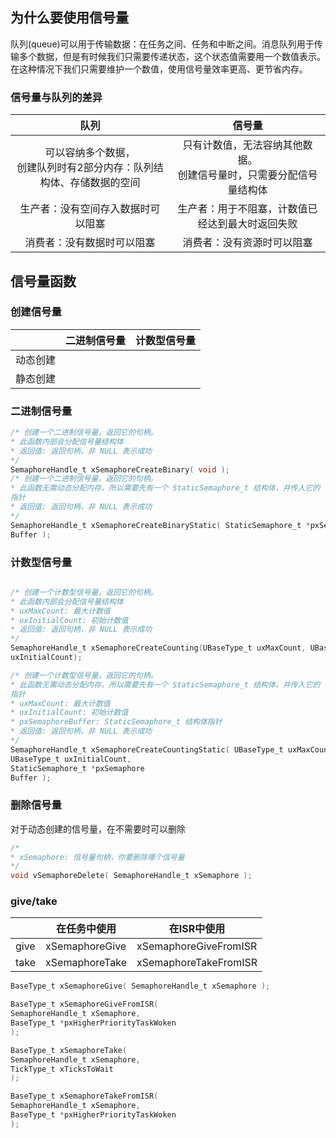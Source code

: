 ## 为什么要使用信号量

队列(queue)可以用于传输数据：在任务之间、任务和中断之间。消息队列用于传输多个数据，但是有时候我们只需要传递状态，这个状态值需要用一个数值表示。在这种情况下我们只需要维护一个数值，使用信号量效率更高、更节省内存。

### 信号量与队列的差异

| 队列                                      | 信号量                                    |
|:---------------------------------------:|:--------------------------------------:|
| 可以容纳多个数据，<br/>创建队列时有2部分内存：队列结构体、存储数据的空间 | 只有计数值，无法容纳其他数据。<br/>创建信号量时，只需要分配信号量结构体 |
| 生产者：没有空间存入数据时可以阻塞                       | 生产者：用于不阻塞，计数值已经达到最大时返回失败               |
| 消费者：没有数据时可以阻塞                           | 消费者：没有资源时可以阻塞                          |

## 信号量函数

### 创建信号量

|      | 二进制信号量 | 计数型信号量 |
| ---- | ------ | ------ |
| 动态创建 |        |        |
| 静态创建 |        |        |

### 二进制信号量

```c
/* 创建一个二进制信号量，返回它的句柄。
* 此函数内部会分配信号量结构体
* 返回值: 返回句柄，非 NULL 表示成功
*/
SemaphoreHandle_t xSemaphoreCreateBinary( void );
/* 创建一个二进制信号量，返回它的句柄。
* 此函数无需动态分配内存，所以需要先有一个 StaticSemaphore_t 结构体，并传入它的
指针
* 返回值: 返回句柄，非 NULL 表示成功
*/
SemaphoreHandle_t xSemaphoreCreateBinaryStatic( StaticSemaphore_t *pxSemaphore
Buffer );
```

### 计数型信号量

```c

/* 创建一个计数型信号量，返回它的句柄。
* 此函数内部会分配信号量结构体
* uxMaxCount: 最大计数值
* uxInitialCount: 初始计数值
* 返回值: 返回句柄，非 NULL 表示成功
*/
SemaphoreHandle_t xSemaphoreCreateCounting(UBaseType_t uxMaxCount, UBaseType_t
uxInitialCount);

/* 创建一个计数型信号量，返回它的句柄。
* 此函数无需动态分配内存，所以需要先有一个 StaticSemaphore_t 结构体，并传入它的
指针
* uxMaxCount: 最大计数值
* uxInitialCount: 初始计数值
* pxSemaphoreBuffer: StaticSemaphore_t 结构体指针
* 返回值: 返回句柄，非 NULL 表示成功
*/
SemaphoreHandle_t xSemaphoreCreateCountingStatic( UBaseType_t uxMaxCount,
UBaseType_t uxInitialCount,
StaticSemaphore_t *pxSemaphore
Buffer );
```

### 删除信号量

对于动态创建的信号量，在不需要时可以删除

```c
/*
* xSemaphore: 信号量句柄，你要删除哪个信号量
*/
void vSemaphoreDelete( SemaphoreHandle_t xSemaphore );
```

### give/take

|      | 在任务中使用         | 在ISR中使用               |
| ---- | -------------- | --------------------- |
| give | xSemaphoreGive | xSemaphoreGiveFromISR |
| take | xSemaphoreTake | xSemaphoreTakeFromISR |

```c
BaseType_t xSemaphoreGive( SemaphoreHandle_t xSemaphore );
```



```c
BaseType_t xSemaphoreGiveFromISR(
SemaphoreHandle_t xSemaphore,
BaseType_t *pxHigherPriorityTaskWoken
);
```



```c
BaseType_t xSemaphoreTake(
SemaphoreHandle_t xSemaphore,
TickType_t xTicksToWait
);
```

```c
BaseType_t xSemaphoreTakeFromISR(
SemaphoreHandle_t xSemaphore,
BaseType_t *pxHigherPriorityTaskWoken
);
```


